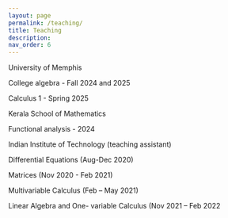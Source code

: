 ```yaml
---
layout: page
permalink: /teaching/
title: Teaching
description: 
nav_order: 6
---
```

 University of Memphis

  College algebra - Fall 2024 and 2025 

  Calculus 1 - Spring 2025 

 Kerala School of Mathematics

  Functional analysis - 2024

 Indian Institute of Technology (teaching assistant)

 Differential Equations (Aug-Dec 2020)
 
 Matrices (Nov 2020 - Feb 2021)
 
 Multivariable Calculus (Feb – May 2021)
 
 Linear Algebra and One- variable Calculus (Nov 2021 – Feb 2022

  
